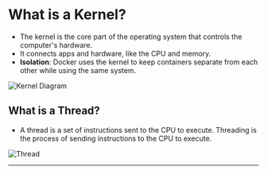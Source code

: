 # What is a Kernel?

- The kernel is the core part of the operating system
that controls the computer's hardware.
- It connects apps and hardware, like the CPU and memory.
- **Isolation**: Docker uses the kernel to keep containers separate
from each other while using the same system.

![Kernel Diagram](https://github.com/user-attachments/assets/29f6f0cf-2a7e-4a15-80db-81afb994b794)


## What is a Thread?

- A thread is a set of instructions sent to the CPU to execute.
Threading is the process of sending instructions to the CPU to execute.

 ![Thread  ](https://github.com/user-attachments/assets/fd03c896-9c18-4a5e-921d-169346066f6e)
 


---

